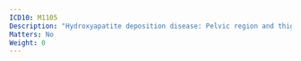 ```yaml
---
ICD10: M1105
Description: "Hydroxyapatite deposition disease: Pelvic region and thigh"
Matters: No
Weight: 0
---
```

